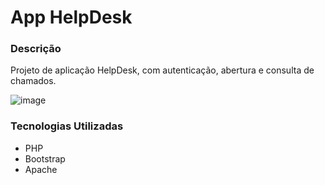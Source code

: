 # App HelpDesk

<h3>Descrição</h3>
<p>Projeto de aplicação HelpDesk, com autenticação, abertura e consulta de chamados.</p>

![image](https://github.com/user-attachments/assets/18f87644-48f8-49c9-a8c6-ea05d493c11e)

<h3>Tecnologias Utilizadas</h3>
<ul>
  <li>PHP</li>
  <li>Bootstrap</li>
  <li>Apache</li>
</ul>
